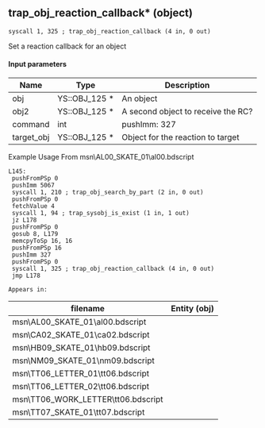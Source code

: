 ## trap_obj_reaction_callback* (object)

`syscall 1, 325 ; trap_obj_reaction_callback (4 in, 0 out)`

Set a reaction callback for an object

#### Input parameters
| Name | Type | Description
|------|------|------------
| obj   | YS::OBJ_125 *   | An object
| obj2   | YS::OBJ_125 *   | A second object to receive the RC?
| command   | int   | pushImm: 327
| target_obj   | YS::OBJ_125 *   | Object for the reaction to target


Example Usage From msn\AL00_SKATE_01\al00.bdscript
```plaintext
L145:
 pushFromPSp 0
 pushImm 5067
 syscall 1, 210 ; trap_obj_search_by_part (2 in, 0 out)
 pushFromPSp 0
 fetchValue 4
 syscall 1, 94 ; trap_sysobj_is_exist (1 in, 1 out)
 jz L178
 pushFromPSp 0
 gosub 8, L179
 memcpyToSp 16, 16
 pushFromPSp 16
 pushImm 327
 pushFromPSp 0
 syscall 1, 325 ; trap_obj_reaction_callback (4 in, 0 out)
 jmp L178
```





	Appears in:
| filename | Entity (obj)
|----------|-------------
| msn\AL00_SKATE_01\al00.bdscript       |           
| msn\CA02_SKATE_01\ca02.bdscript       |           
| msn\HB09_SKATE_01\hb09.bdscript       |           
| msn\NM09_SKATE_01\nm09.bdscript       |           
| msn\TT06_LETTER_01\tt06.bdscript       |           
| msn\TT06_LETTER_02\tt06.bdscript       |           
| msn\TT06_WORK_LETTER\tt06.bdscript       |           
| msn\TT07_SKATE_01\tt07.bdscript       |           



